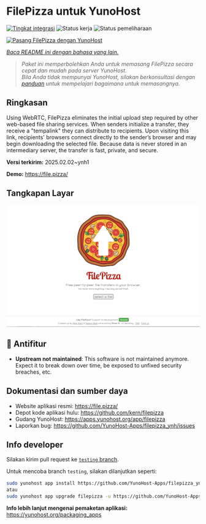 <!--
N.B.: README ini dibuat secara otomatis oleh <https://github.com/YunoHost/apps/tree/master/tools/readme_generator>
Ini TIDAK boleh diedit dengan tangan.
-->

# FilePizza untuk YunoHost

[![Tingkat integrasi](https://apps.yunohost.org/badge/integration/filepizza)](https://ci-apps.yunohost.org/ci/apps/filepizza/)
![Status kerja](https://apps.yunohost.org/badge/state/filepizza)
![Status pemeliharaan](https://apps.yunohost.org/badge/maintained/filepizza)

[![Pasang FilePizza dengan YunoHost](https://install-app.yunohost.org/install-with-yunohost.svg)](https://install-app.yunohost.org/?app=filepizza)

*[Baca README ini dengan bahasa yang lain.](./ALL_README.md)*

> *Paket ini memperbolehkan Anda untuk memasang FilePizza secara cepat dan mudah pada server YunoHost.*  
> *Bila Anda tidak mempunyai YunoHost, silakan berkonsultasi dengan [panduan](https://yunohost.org/install) untuk mempelajari bagaimana untuk memasangnya.*

## Ringkasan

Using WebRTC, FilePizza eliminates the initial upload step required by other web-based file sharing services. When senders initialize a transfer, they receive a "tempalink" they can distribute to recipients. Upon visiting this link, recipients' browsers connect directly to the sender’s browser and may begin downloading the selected file. Because data is never stored in an intermediary server, the transfer is fast, private, and secure.

**Versi terkirim:** 2025.02.02~ynh1

**Demo:** <https://file.pizza/>

## Tangkapan Layar

![Tangkapan Layar pada FilePizza](./doc/screenshots/screenshot.png)

## :red_circle: Antifitur

- **Upstream not maintained**: This software is not maintained anymore. Expect it to break down over time, be exposed to unfixed security breaches, etc.

## Dokumentasi dan sumber daya

- Website aplikasi resmi: <https://file.pizza/>
- Depot kode aplikasi hulu: <https://github.com/kern/filepizza>
- Gudang YunoHost: <https://apps.yunohost.org/app/filepizza>
- Laporkan bug: <https://github.com/YunoHost-Apps/filepizza_ynh/issues>

## Info developer

Silakan kirim pull request ke [`testing` branch](https://github.com/YunoHost-Apps/filepizza_ynh/tree/testing).

Untuk mencoba branch `testing`, silakan dilanjutkan seperti:

```bash
sudo yunohost app install https://github.com/YunoHost-Apps/filepizza_ynh/tree/testing --debug
atau
sudo yunohost app upgrade filepizza -u https://github.com/YunoHost-Apps/filepizza_ynh/tree/testing --debug
```

**Info lebih lanjut mengenai pemaketan aplikasi:** <https://yunohost.org/packaging_apps>
